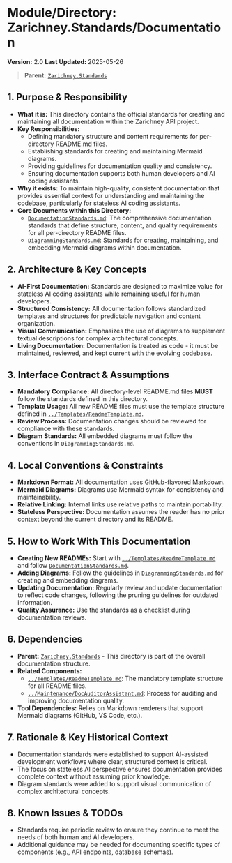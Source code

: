 # Module/Directory: Zarichney.Standards/Documentation

**Version:** 2.0
**Last Updated:** 2025-05-26

> **Parent:** [`Zarichney.Standards`](../README.md)

## 1. Purpose & Responsibility

* **What it is:** This directory contains the official standards for creating and maintaining all documentation within the Zarichney API project.
* **Key Responsibilities:**
    * Defining mandatory structure and content requirements for per-directory README.md files.
    * Establishing standards for creating and maintaining Mermaid diagrams.
    * Providing guidelines for documentation quality and consistency.
    * Ensuring documentation supports both human developers and AI coding assistants.
* **Why it exists:** To maintain high-quality, consistent documentation that provides essential context for understanding and maintaining the codebase, particularly for stateless AI coding assistants.
* **Core Documents within this Directory:**
    * [`DocumentationStandards.md`](./DocumentationStandards.md): The comprehensive documentation standards that define structure, content, and quality requirements for all per-directory README files.
    * [`DiagrammingStandards.md`](./DiagrammingStandards.md): Standards for creating, maintaining, and embedding Mermaid diagrams within documentation.

## 2. Architecture & Key Concepts

* **AI-First Documentation:** Standards are designed to maximize value for stateless AI coding assistants while remaining useful for human developers.
* **Structured Consistency:** All documentation follows standardized templates and structures for predictable navigation and content organization.
* **Visual Communication:** Emphasizes the use of diagrams to supplement textual descriptions for complex architectural concepts.
* **Living Documentation:** Documentation is treated as code - it must be maintained, reviewed, and kept current with the evolving codebase.

## 3. Interface Contract & Assumptions

* **Mandatory Compliance:** All directory-level README.md files **MUST** follow the standards defined in this directory.
* **Template Usage:** All new README files must use the template structure defined in [`../Templates/ReadmeTemplate.md`](../Templates/ReadmeTemplate.md).
* **Review Process:** Documentation changes should be reviewed for compliance with these standards.
* **Diagram Standards:** All embedded diagrams must follow the conventions in `DiagrammingStandards.md`.

## 4. Local Conventions & Constraints

* **Markdown Format:** All documentation uses GitHub-flavored Markdown.
* **Mermaid Diagrams:** Diagrams use Mermaid syntax for consistency and maintainability.
* **Relative Linking:** Internal links use relative paths to maintain portability.
* **Stateless Perspective:** Documentation assumes the reader has no prior context beyond the current directory and its README.

## 5. How to Work With This Documentation

* **Creating New READMEs:** Start with [`../Templates/ReadmeTemplate.md`](../Templates/ReadmeTemplate.md) and follow [`DocumentationStandards.md`](./DocumentationStandards.md).
* **Adding Diagrams:** Follow the guidelines in [`DiagrammingStandards.md`](./DiagrammingStandards.md) for creating and embedding diagrams.
* **Updating Documentation:** Regularly review and update documentation to reflect code changes, following the pruning guidelines for outdated information.
* **Quality Assurance:** Use the standards as a checklist during documentation reviews.

## 6. Dependencies

* **Parent:** [`Zarichney.Standards`](../README.md) - This directory is part of the overall documentation structure.
* **Related Components:**
    * [`../Templates/ReadmeTemplate.md`](../Templates/ReadmeTemplate.md): The mandatory template structure for all README files.
    * [`../Maintenance/DocAuditorAssistant.md`](../Maintenance/DocAuditorAssistant.md): Process for auditing and improving documentation quality.
* **Tool Dependencies:** Relies on Markdown renderers that support Mermaid diagrams (GitHub, VS Code, etc.).

## 7. Rationale & Key Historical Context

* Documentation standards were established to support AI-assisted development workflows where clear, structured context is critical.
* The focus on stateless AI perspective ensures documentation provides complete context without assuming prior knowledge.
* Diagram standards were added to support visual communication of complex architectural concepts.

## 8. Known Issues & TODOs

* Standards require periodic review to ensure they continue to meet the needs of both human and AI developers.
* Additional guidance may be needed for documenting specific types of components (e.g., API endpoints, database schemas).